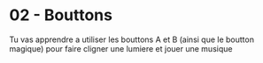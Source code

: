 # 02 - Bouttons 

Tu vas apprendre a utiliser les bouttons A et B (ainsi que le boutton magique) pour faire cligner une lumiere et jouer une musique
